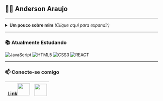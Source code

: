  ## :man_technologist: Anderson Araujo
 
  ---

<details>
<summary> <b> Um pouco sobre mim</b> <i>(Clique aqui para expandir)</i> </summary>
 
---
### 📖 Sobre mim
Sou um desenvolvedor iniciante, estudante de Sistemas de Informação e também Técnico em informática atualmente estudando para evoluir na jornada full-stack, meus objetivos envolvem expandir meus conhecimentos diariamente.
</details>

---

### 📚 Atualmente Estudando 
![JavaScript](https://img.shields.io/badge/-JavaScript-F7B93E?style=flat-square&logo=javascript&logoColor=fff)
![HTML5](https://img.shields.io/badge/-HTML5-E34F26?style=flat-square&logo=html5&logoColor=white)
![CSS3](https://img.shields.io/badge/-CSS3-549FDE?style=flat-square&logo=css3&logoColor=white)
![REACT](https://img.shields.io/badge/-REACT-1E9AFF?style=flat-square&logo=react&logoColor=white)

--- 
   ### 📫 Conecte-se comigo

<a href="https://www.linkedin.com/in/andersonaraujjo/" target="_blank">Link<img src="https://cdn2.iconfinder.com/data/icons/social-media-2285/512/1_Linkedin_unofficial_colored_svg-128.png" width="40"></a>|<a href="mailto: andersonaraujoc1@gmail.com"><img src="https://image.flaticon.com/icons/svg/281/281769.svg" width="40"></a>|
|--|--|
